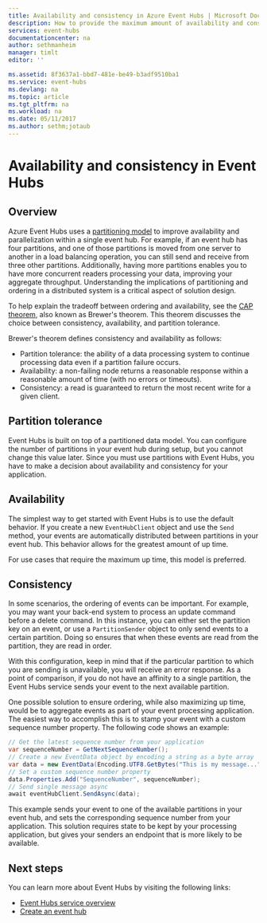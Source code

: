 ```yaml
---
title: Availability and consistency in Azure Event Hubs | Microsoft Docs
description: How to provide the maximum amount of availability and consistency with Azure Event Hubs using partitions.
services: event-hubs
documentationcenter: na
author: sethmanheim
manager: timlt
editor: ''

ms.assetid: 8f3637a1-bbd7-481e-be49-b3adf9510ba1
ms.service: event-hubs
ms.devlang: na
ms.topic: article
ms.tgt_pltfrm: na
ms.workload: na
ms.date: 05/11/2017
ms.author: sethm;jotaub
---
```


# Availability and consistency in Event Hubs

## Overview
Azure Event Hubs uses a [partitioning model](event-hubs-features.md#partitions) to improve availability and parallelization within a single event hub. For example, if an event hub has four partitions, and one of those partitions is moved from one server to another in a load balancing operation, you can still send and receive from three other partitions. Additionally, having more partitions enables you to have more concurrent readers processing your data, improving your aggregate throughput. Understanding the implications of partitioning and ordering in a distributed system is a critical aspect of solution design.

To help explain the tradeoff between ordering and availability, see the [CAP theorem](https://en.wikipedia.org/wiki/CAP_theorem), also known as Brewer's theorem. This theorem discusses the choice between consistency, availability, and partition tolerance.

Brewer's theorem defines consistency and availability as follows:
* Partition tolerance: the ability of a data processing system to continue processing data even if a partition failure occurs.
* Availability: a non-failing node returns a reasonable response within a reasonable amount of time (with no errors or timeouts).
* Consistency: a read is guaranteed to return the most recent write for a given client.

## Partition tolerance
Event Hubs is built on top of a partitioned data model. You can configure the number of partitions in your event hub during setup, but you cannot change this value later. Since you must use partitions with Event Hubs, you have to make a decision about availability and consistency for your application.

## Availability
The simplest way to get started with Event Hubs is to use the default behavior. If you create a new `EventHubClient` object and use the `Send` method, your events are automatically distributed between partitions in your event hub. This behavior allows for the greatest amount of up time.

For use cases that require the maximum up time, this model is preferred.

## Consistency
In some scenarios, the ordering of events can be important. For example, you may want your back-end system to process an update command before a delete command. In this instance, you can either set the partition key on an event, or use a `PartitionSender` object to only send events to a certain partition. Doing so ensures that when these events are read from the partition, they are read in order.

With this configuration, keep in mind that if the particular partition to which you are sending is unavailable, you will receive an error response. As a point of comparison, if you do not have an affinity to a single partition, the Event Hubs service sends your event to the next available partition.

One possible solution to ensure ordering, while also maximizing up time, would be to aggregate events as part of your event processing application. The easiest way to accomplish this is to stamp your event with a custom sequence number property. The following code shows an example:

```csharp
// Get the latest sequence number from your application
var sequenceNumber = GetNextSequenceNumber();
// Create a new EventData object by encoding a string as a byte array
var data = new EventData(Encoding.UTF8.GetBytes("This is my message..."));
// Set a custom sequence number property
data.Properties.Add("SequenceNumber", sequenceNumber);
// Send single message async
await eventHubClient.SendAsync(data);
```

This example sends your event to one of the available partitions in your event hub, and sets the corresponding sequence number from your application. This solution requires state to be kept by your processing application, but gives your senders an endpoint that is more likely to be available.

## Next steps
You can learn more about Event Hubs by visiting the following links:

* [Event Hubs service overview](event-hubs-what-is-event-hubs.md)
* [Create an event hub](event-hubs-create.md)
